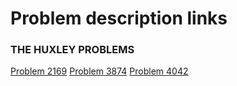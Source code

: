 # Problem description links

### THE HUXLEY PROBLEMS
[Problem 2169](https://thehuxley.com/problem/2169)
[Problem 3874](https://thehuxley.com/problem/3874)
[Problem 4042](https://thehuxley.com/problem/4042)

